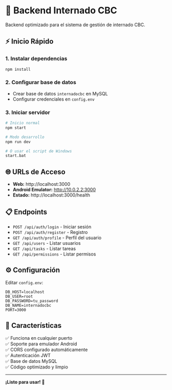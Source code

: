 # 🚀 Backend Internado CBC

Backend optimizado para el sistema de gestión de internado CBC.

## ⚡ Inicio Rápido

### 1. Instalar dependencias
```bash
npm install
```

### 2. Configurar base de datos
- Crear base de datos `internadocbc` en MySQL
- Configurar credenciales en `config.env`

### 3. Iniciar servidor
```bash
# Inicio normal
npm start

# Modo desarrollo
npm run dev

# O usar el script de Windows
start.bat
```

## 🌐 URLs de Acceso

- **Web:** http://localhost:3000
- **Android Emulator:** http://10.0.2.2:3000
- **Estado:** http://localhost:3000/health

## 📋 Endpoints

- `POST /api/auth/login` - Iniciar sesión
- `POST /api/auth/register` - Registro
- `GET /api/auth/profile` - Perfil del usuario
- `GET /api/users` - Listar usuarios
- `GET /api/tasks` - Listar tareas
- `GET /api/permissions` - Listar permisos

## ⚙️ Configuración

Editar `config.env`:
```env
DB_HOST=localhost
DB_USER=root
DB_PASSWORD=tu_password
DB_NAME=internadocbc
PORT=3000
```

## 🔧 Características

✅ Funciona en cualquier puerto  
✅ Soporte para emulador Android  
✅ CORS configurado automáticamente  
✅ Autenticación JWT  
✅ Base de datos MySQL  
✅ Código optimizado y limpio  

---
**¡Listo para usar! 🎉**